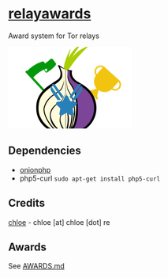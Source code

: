 # [relayawards](https://relayawards.com)

Award system for Tor relays

![logo](images/static/relayawards_logo.png)

## Dependencies

- [onionphp](https://github.com/redpois0n/onionphp)
- php5-curl ```sudo apt-get install php5-curl```


## Credits

[chloe](https://keybase.io/dotchloe) - chloe [at] chloe [dot] re

## Awards

See [AWARDS.md](AWARDS.md)
